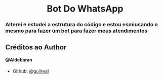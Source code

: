 <h1 align="center">Bot Do WhatsApp</h1>

### Alterei e estudei a estrutura do código e estou esmiusando o mesmo para fazer um bot para fazer meus atendimentos

## Créditos ao Author
#### @Aldebaran

- Github: [@guiireal](https://github.com/guiireal)
